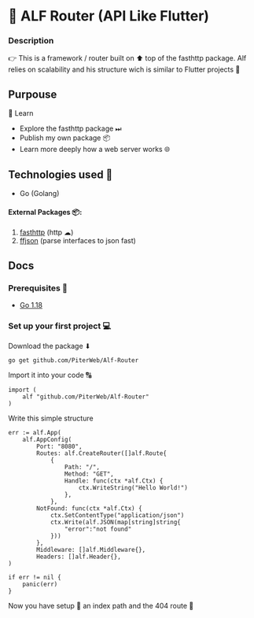 # 🦌 ALF Router (API Like Flutter)

### Description 

👉 This is a framework / router built on ⬆ top of the fasthttp package. Alf relies on scalability and his structure wich is  similar to Flutter projects 📴

## Purpouse 

📖 Learn 

 - Explore the fasthttp package ⏭
 - Publish my own package 📦
 - Learn more deeply how a web server works 🌐

## Technologies used 📘

 - Go (Golang)

#### External Packages  📦:

 1. [fasthttp](github.com/valyala/fasthttp) (http ☁)
 2. [ffjson](github.com/pquerna/ffjson/ffjson) (parse interfaces to json fast)

## Docs

### Prerequisites 📌

 - [Go 1.18](https://go.dev/) 

### Set up your first project 💻

Download the package ⬇

    go get github.com/PiterWeb/Alf-Router

Import it into your code 🔠

    import (
	    alf "github.com/PiterWeb/Alf-Router"
    )

Write this simple structure

    err := alf.App(
	    alf.AppConfig(
		    Port: "8080",
		    Routes: alf.CreateRouter([]alf.Route{
			    {
				    Path: "/",
				    Method: "GET",
				    Handle: func(ctx *alf.Ctx) {
					    ctx.WriteString("Hello World!")
					},
				},
			NotFound: func(ctx *alf.Ctx) {
				ctx.SetContentType("application/json")
				ctx.Write(alf.JSON(map[string]string{
					"error":"not found"
				}))
			},
			Middleware: []alf.Middleware{},
			Headers: []alf.Header{},
    )
    
    if err != nil {
	    panic(err)
	} 
	
Now you have setup 🔨 an index path  and the 404 route 📁 
